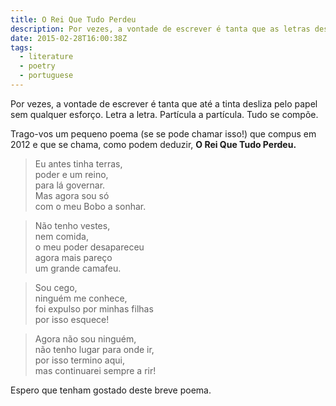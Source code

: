 ```yaml
---
title: O Rei Que Tudo Perdeu
description: Por vezes, a vontade de escrever é tanta que as letras deslizam pelo papel. Aqui está um pequeno poema, O Rei Que Tudo Perdeu, escrito em 2012.
date: 2015-02-28T16:00:38Z
tags:
  - literature
  - poetry
  - portuguese
---
```


Por vezes, a vontade de escrever é tanta que até a tinta desliza pelo papel sem qualquer esforço. Letra a letra. Partícula a partícula. Tudo se compõe.

<!--more-->

Trago-vos um pequeno poema (se se pode chamar isso!) que compus em 2012 e que se chama, como podem deduzir, **O Rei Que Tudo Perdeu.**

> Eu antes tinha terras,<br>
poder e um reino,<br>
para lá governar.<br>
Mas agora sou só<br>
com o meu Bobo a sonhar.

> Não tenho vestes,<br>
nem comida,<br>
o meu poder desapareceu<br>
agora mais pareço<br>
um grande camafeu.

> Sou cego,<br>
ninguém me conhece,<br>
foi expulso por minhas filhas<br>
por isso esquece!

> Agora não sou ninguém,<br>
não tenho lugar para onde ir,<br>
por isso termino aqui,<br>
mas continuarei sempre a rir!

Espero que tenham gostado deste breve poema.

